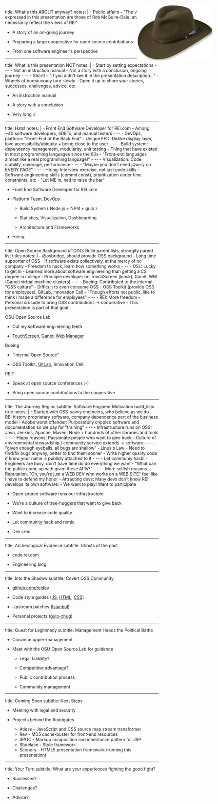 title: What's this ABOUT anyway?
notes: |
    - Public affairs
    - "The views expressed in this presentation are those of Rob McGuire-Dale, and do not necessarily reﬂect the views of REI"

- A story of an on-going journey

- Preparing a large cooperative for open source contributions

- From one software engineer's perspective

---

title: What is this presentation NOT
notes: |
    - Start by setting expectations
    - --
    - Not an instruction manual
    - Not a story with a conclusion, ongoing journey
    - --
    - Short!
    - "If you didn't see it in the presentation description..."
    - Wheels of bureaucracy turn slowly
    - Open it up to share your stories, successes, challenges, advice, etc.

- An instruction manual

- A story with a conclusion

- Very long :(

---

title: Hats!
notes: |
    - Front End Software Developer for REI.com
    - Among ~40 software developers, SDETs, and manual testers
    - --
    - DevOps, platform: "Front-End of the Back End"
    - Unique FED: Dislike display layer, love accessibility/ubiquity + being close to the user
    - --
    - Build system: dependency management, modularity, unit testing
    - Thing that have existed in most programming languages since the 60s
    - "Front-end languages almost like a real programming language!"
    - --
    - Visualization: Code stability, coverage, performance
    - --
    - "Maybe you don't need jQuery on EVERY PAGE"
    - --
    - Hiring: Interview exercise, not just code skills
    - Software engineering skills (commit const), prioritization under time constraints, etc
    - "Let ME in, had to raise the bar"

<img
  style="
    width:    250px;
    position: absolute;
    right:    50px;
    top:      50px"
  src='images/hat.jpg'>

- Front End Software Developer for REI.com

- Platform Team, DevOps

  - Build System ( Node.js + NPM + gulp )

  - Statistics, Visualization, Dashboarding

  - Architecture and Frameworks

- Hiring

---

title: Open Source Background
#TODO: Build parent lists, strongify parent list titles
notes: |
    - @osbridge, should provide OSS background
    - Long time supporter of OSS
    - If software exists collectively, at the mercy of no company
    - Freedom to hack, learn how something works
    - --
    - OSL: Lucky to get in
    - Learned more about software engineering than getting a CS degree in college
    - Principle developer on TouchScreen (kiosk), Ganeti WM (Ganeti virtual machine clusters)
    - --
    - Boeing: Contributed to the internal "OSS culture"
    - Difficult to even consume OSS
    - OSS Toolkit (provide OSS for employees), GitLab, Innovation Cell
    - "Though efforts not public, like to think I made a difference for employees"
    - --
    - REI: More freedom
    - Personal crusade to bring OSS contributions -> cooperative
    - This presentation is part of that goal

OSU Open Source Lab

  - Cut my software engineering teeth

  - [TouchScreen](https://code.osuosl.org/projects/touchscreen), [Ganeti Web Manager](https://code.osuosl.org/projects/ganeti-webmgr)

Boeing

  - "Internal Open Source"

  - OSS Toolkit, [GitLab](https://www.gitlab.com/), Innovation Cell

REI?

  - Speak at open source conferences ;-)

  - Bring open source contributions to the cooperative

---

title: The Journey Begins
subtitle: Software Engineer Motivation
build_lists: true
notes: |
    - Started with OSS-savvy engineers, who believe as we do
    - REI history proprietary software, company dependence part of the business model
    - Adobe worst offender: Purposefully crippled software and documentation so we pay for "training"
    - --
    - Infrastructure runs on OSS: Java, Jenkins, Apache, Maven, Node + hundreds of other libraries and tools
    - --
    - Hippy reasons: Passionate people who want to give back
    - Culture of environmental stewardship / community service extends -> software
    - --
    - "given enough eyeballs, all bugs are shallow" - Linus's Law
    - Need to find/fix bugs anyway, better to find them sooner
    - Write higher quality code if know your name is publicly attached to it
    - --
    - Let communiy hack!
    - Engineers are busy, don't have time do do everything we want
    - "What can the public come up with given these APIs?"
    - --
    - More selfish reasons...
    - Reputation. "Oh, you're just a WEB DEV who works on a WEB SITE" feel like I have to defend my honor
    - Attracting devs: Many devs don't know REI develops its own software.
    - We want to play! Want to participate

- Open source software runs our infrastructure

- We're a culture of tree-huggers that want to give back

- Want to increase code quality

- Let community hack and remix

- Dev cred

---

title: Archeological Evidence
subtitle: Ghosts of the past

<!--
    - Working at REI for 15 months (yes, still in months)

    - Ever dig through code and find ghostly footprints?

    - Oh god, someone's tried this before!
-->

- code.rei.com

    <!--
        - Intended to document our APIs/SOA architecture

        - Security shut it down (security through obsurity)

        - Sitting on the edge of our network, blocked by a single firewall filter
    -->

- Engineering blog

    <!--
        - Engineers write blog posts re: solved problems
    -->

---

title: Into the Shadow
subtitle: Covert OSS Community

- [github.com/reidev](https://github.com/reidev)

- Code style guides ([JS](https://github.com/reidev/js-style-guide), [HTML](https://github.com/reidev/markup-style-guide), [CSS](https://github.com/reidev/stylesheet-style-guide))

    <!--
        - AirBnB fork, JS style guide

        - documentation deemed safe by management
    -->

- Upstream patches ([Istanbul](https://github.com/reidev/istanbul))

    <!--
        - Istanbul (code coverage)

        - NPM tools

        - Gulp
    -->

- Personal projects ([gulp-chug](https://github.com/robatron/gulp-chug))

    <!--
        - gulp-chug
    -->

---

title: Quest for Legitimacy
subtitle: Management Heads the Political Battle

<!-- As with many development problems at REI, the hardest part is political, not technical -->

- Convince upper-management

    <!--
        - Through the director level

        - Agree it aligns with REI's core values of stewardship and community service

        - Green light
    -->

- Meet with the OSU Open Source Lab for guidence

     <!--
         - Gracious
     -->

    - Legal Liability?

        <!-- Most OSS licences release liability -->

    - Competitive advantage?

        <!--
            - Retailer

            - Front-end code accessable for the curious anyway
        -->

    - Public contribution process

        <!--
            - Already use Git, Stash, Jenkins, etc.
        -->

    - Community management

        <!--
            - PR guidelines
        -->

---

title: Coming Soon
subtitle: Next Steps

- Meeting with legal and security

    <!--
        - Initial pitch

        - back to us in a couple weeks
    -->

- Projects behind the floodgates

    - Atless     - JavaScript and CSS source map stream transformer
    - Rev        - MD5 cache-buster for front-end resources
    - 3POC       - Markup composition and inheritance pattern for JSP
    - Shoelace   - Style framework
    - Scenery    - HTML5 presentation framework (running this presentation)

---

title: Your Turn
subtitle: What are your experiences fighting the good fight?

- Successes?

- Challenges?

- Advice?
